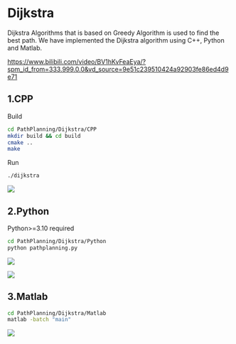 # Dijkstra

Dijkstra Algorithms that is based on Greedy Algorithm is used to find the best path.
We have implemented the Dijkstra algorithm using C++, Python and Matlab.

https://www.bilibili.com/video/BV1hKvFeaEya/?spm_id_from=333.999.0.0&vd_source=9e51c239510424a92903fe86ed4d9e71



## 1.CPP

Build

```bash
cd PathPlanning/Dijkstra/CPP
mkdir build && cd build
cmake ..
make
```

Run

```bash
./dijkstra
```

![](https://s2.loli.net/2024/07/29/WJ21V7E3jUQC49r.png)



## 2.Python

Python>=3.10 required

```bash
cd PathPlanning/Dijkstra/Python
python pathplanning.py
```

![](https://s2.loli.net/2024/07/29/a6pVbeMCDlXI7H5.png)

![](https://s2.loli.net/2024/07/29/YfJtWI6zrXbnHhl.gif)

## 3.Matlab

```bash
cd PathPlanning/Dijkstra/Matlab
matlab -batch "main"
```

![](https://s2.loli.net/2024/07/29/cguaQRJ5TYKMBEU.png)
